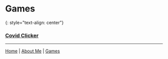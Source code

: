 # Games
{: style="text-align: center"}

### [Covid Clicker](covidclicker)

---

[Home](https://keththemeifwa.github.io) | [About Me](aboutme) | [Games](games)
